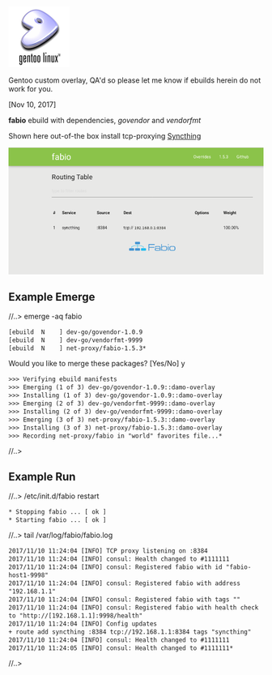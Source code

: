 ![](/images/gentoo-logo.png)

Gentoo custom overlay, QA'd so please let me know if ebuilds herein do not work for you.

[Nov 10, 2017]

**fabio** ebuild with dependencies, *govendor* and *vendorfmt*

Shown here out-of-the box install tcp-proxying [Syncthing](https://syncthing.net)

![Fabio](/images/fabio1.png)

Example Emerge
--------------

//..> emerge -aq fabio
```
[ebuild  N    ] dev-go/govendor-1.0.9
[ebuild  N    ] dev-go/vendorfmt-9999
[ebuild  N    ] net-proxy/fabio-1.5.3*
```

Would you like to merge these packages? [Yes/No] y
```
>>> Verifying ebuild manifests
>>> Emerging (1 of 3) dev-go/govendor-1.0.9::damo-overlay
>>> Installing (1 of 3) dev-go/govendor-1.0.9::damo-overlay
>>> Emerging (2 of 3) dev-go/vendorfmt-9999::damo-overlay
>>> Installing (2 of 3) dev-go/vendorfmt-9999::damo-overlay
>>> Emerging (3 of 3) net-proxy/fabio-1.5.3::damo-overlay
>>> Installing (3 of 3) net-proxy/fabio-1.5.3::damo-overlay
>>> Recording net-proxy/fabio in "world" favorites file...*
```
//..>

Example Run
-------------

//..> /etc/init.d/fabio restart 
```
* Stopping fabio ... [ ok ]
* Starting fabio ... [ ok ]
```

//..> tail /var/log/fabio/fabio.log
```
2017/11/10 11:24:04 [INFO] TCP proxy listening on :8384
2017/11/10 11:24:04 [INFO] consul: Health changed to #1111111
2017/11/10 11:24:04 [INFO] consul: Registered fabio with id "fabio-host1-9998"
2017/11/10 11:24:04 [INFO] consul: Registered fabio with address "192.168.1.1"
2017/11/10 11:24:04 [INFO] consul: Registered fabio with tags ""
2017/11/10 11:24:04 [INFO] consul: Registered fabio with health check to "http://[192.168.1.1]:9998/health"
2017/11/10 11:24:04 [INFO] Config updates
+ route add syncthing :8384 tcp://192.168.1.1:8384 tags "syncthing"
2017/11/10 11:24:04 [INFO] consul: Health changed to #1111111
2017/11/10 11:24:05 [INFO] consul: Health changed to #1111111*
```
//..>


